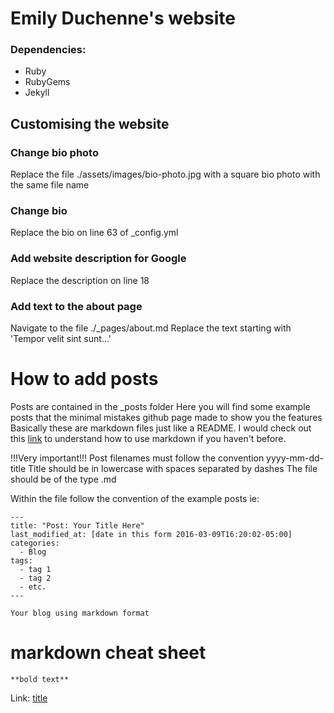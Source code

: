 # Emily Duchenne's website

### Dependencies:

- Ruby
- RubyGems
- Jekyll

## Customising the website

### Change bio photo
Replace the file ./assets/images/bio-photo.jpg with a square bio photo with the same file name

### Change bio
Replace the bio on line 63 of _config.yml

### Add website description for Google
Replace the description on line 18

### Add text to the about page
Navigate to the file ./_pages/about.md
Replace the text starting with 'Tempor velit sint sunt...'

# How to add posts
Posts are contained in the _posts folder
Here you will find some example posts that the minimal mistakes github page made to show you the features
Basically these are markdown files just like a README. I would check out this [link](https://www.markdownguide.org/cheat-sheet/) to understand how to use markdown if you haven't before.

!!!Very important!!!
Post filenames must follow the convention yyyy-mm-dd-title
Title should be in lowercase with spaces separated by dashes
The file should be of the type .md

Within the file follow the convention of the example posts ie:
```
---
title: "Post: Your Title Here"
last_modified_at: [date in this form 2016-03-09T16:20:02-05:00]
categories:
  - Blog
tags:
  - tag 1
  - tag 2
  - etc.
---

Your blog using markdown format
```

# markdown cheat sheet

	**bold text**

  Link: [title](https://www.example.com)

